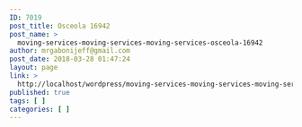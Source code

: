 ```yaml
---
ID: 7019
post_title: Osceola 16942
post_name: >
  moving-services-moving-services-moving-services-osceola-16942
author: mrgabonijeff@gmail.com
post_date: 2018-03-28 01:47:24
layout: page
link: >
  http://localhost/wordpress/moving-services-moving-services-moving-services-osceola-16942/
published: true
tags: [ ]
categories: [ ]
---
```

